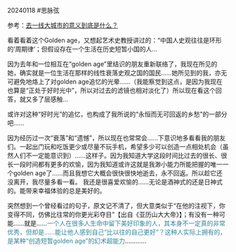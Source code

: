 20240118
#思脉弦

参考：[去一线大城市的意义到底是什么？](https://www.zhihu.com/question/48148522/answer/3307165632?utm_psn=1791626389239238657)

看着看着这个Golden age，又想起艺术史教授讲过的：“中国人史观往往是环形的‘周期律’；但假设存在一个生活在历史短暂小国的人...

因为去年和一位相互在“golden age”里结识的朋友重新联络了，我现在所见的她，确实就是一位生活在那样的线性衰落史观之国的国民……她所见到的我，亦无可避免地烙上了对golden age追忆的光晕……（我能察觉到这点，是因为我现在也算是“正处于好时光中”，所以对过去的滤镜也相对淡化了）所以现在看这个回答，就又多了层感触…

或许对这种“好时光”的追忆，也构成了我所说的“永恒而无可回返的乡愁”的一部分吧……

因为经历过一次“衰落”和“遗憾”，所以现在也常常会……下意识地多看看我的朋友们。一起出门玩和吃饭更少或尽量不玩手机，希望多少可以创造一点相处机会（虽然人们不一定能意识到）……这样子。因为我知道大学这段时间比过去的很长、很长一段时间都有更多的欢愉，因为我知道或许这就是我渺小能力所能把握的唯一一个golden age了……而且我想它大概会很快很快地逝去，永不回返。所以趁它还没离开，我尽量多看一看。
我还是很喜爱欢愉的……无论是酒神式的还是日神式的。能带来幸福体验的总是美好的。

突然想到一个曾经看过的句子，原文记不清了，但大意类似于“在他的注视下，你变得不同，仿佛比往常的你更光彩夺目”【出自《亚历山大大帝》】；有没有一种可能……就是……<font color="#31859b">一个人在很多人生命中留下美好印象的人，其本身不一定真的非常优秀，但却是……能让他人感到自己“比以往的自己更好”？这种人实际上拥有的，是某种“创造短暂golden age”的幻术超能力</font>…………